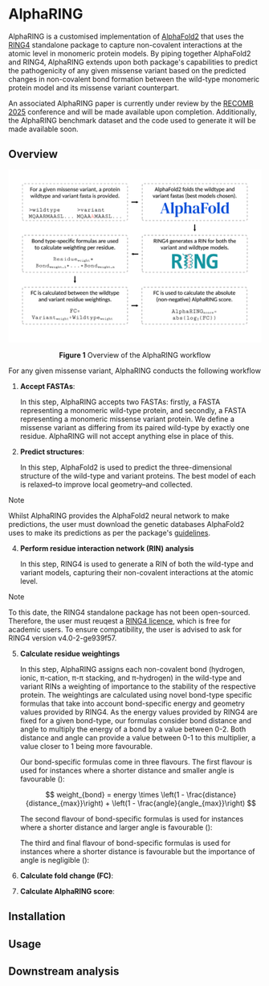 # AlphaRING

AlphaRING is a customised implementation of [AlphaFold2](https://github.com/google-deepmind/alphafold) that uses the [RING4](https://ring.biocomputingup.it/) standalone package to capture non-covalent interactions at the atomic level in monomeric protein models. By piping together AlphaFold2 and RING4, AlphaRING extends upon both package's capabilities to predict the pathogenicity of any given missense variant based on the predicted changes in non-covalent bond formation between the wild-type monomeric protein model and its missense variant counterpart.

An associated AlphaRING paper is currently under review by the [RECOMB 2025](https://recomb.org/recomb2025/index.html) conference and will be made available upon completion. Additionally, the AlphaRING benchmark dataset and the code used to generate it will be made available soon. 

## Overview

<picture>
  <source media="(prefers-color-scheme: dark)" srcset="./images/fig_1.png">
  <source media="(prefers-color-scheme: light)" srcset="./images/fig_1.png">
  <img alt="Shows the AlphaRING pipeline, which is described below." src="./images/fig_1.png">
</picture>

<p align='center'> <strong>Figure 1</strong> Overview of the AlphaRING workflow </p>

For any given missense variant, AlphaRING conducts the following workflow

1. **Accept FASTAs**: 

   In this step, AlphaRING accepts two FASTAs: firstly, a FASTA representing a monomeric wild-type protein, and secondly, a FASTA representing a monomeric missense variant protein. We define a  
   missense variant as differing from its paired wild-type by exactly one residue. AlphaRING will not accept anything else in place of this.

2. **Predict structures**: 

   In this step, AlphaFold2 is used to predict the three-dimensional structure of the wild-type and variant proteins. The best model of each is relaxed–to improve local geometry–and collected.

> [!NOTE]
> Whilst AlphaRING provides the AlphaFold2 neural network to make predictions, the user must download the genetic databases AlphaFold2 uses to make its predictions as per the package's [guidelines](https://github.com/google-deepmind/alphafold?tab=readme-ov-file#installation-and-running-your-first-prediction).

4. **Perform residue interaction network (RIN) analysis**

   In this step, RING4 is used to generate a RIN of both the wild-type and variant models, capturing their non-covalent interactions at the atomic level.

> [!NOTE]
> To this date, the RING4 standalone package has not been open-sourced. Therefore, the user must reuqest a [RING4 licence](https://biocomputingup.it/services/download/), which is free for academic users. To ensure compatibility, the user is advised to ask for RING4 version v4.0-2-ge939f57.

5. **Calculate residue weightings**

   In this step, AlphaRING assigns each non-covalent bond (hydrogen, ionic, π-cation, π-π stacking, and π-hydrogen) in the wild-type and variant RINs a weighting of importance to the stability 
   of the respective protein. The weightings are calculated using novel bond-type specific formulas that take into account bond-specific energy and geometry values provided by RING4. As the 
   energy values provided by RING4 are fixed for a given bond-type, our formulas consider bond distance and angle to multiply the energy of a bond by a value between 0-2. Both distance and angle 
   can provide a value between 0-1 to this multiplier, a value closer to 1 being more favourable.

   Our bond-specific formulas come in three flavours. The first flavour is used for instances where a shorter distance and smaller angle is favourable ():
   
   $$
   weight_{bond} = energy \times \left(1 - \frac{distance}{distance_{max}}\right) + \left(1 - \frac{angle}{angle_{max}}\right)
   $$

   The second flavour of bond-specific formulas is used for instances where a shorter distance and larger angle is favourable ():

   The third and final flavour of bond-specific formulas is used for instances where a shorter distance is favourable but the importance of angle is negligible ():

   

7. **Calculate fold change (FC)**:

8. **Calculate AlphaRING score**:

## Installation

## Usage

## Downstream analysis




